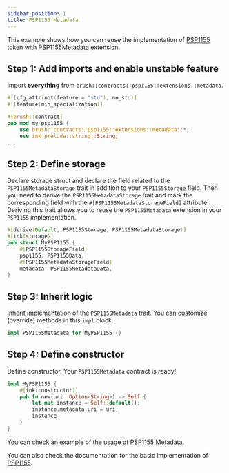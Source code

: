 ```yaml
---
sidebar_position: 1
title: PSP1155 Metadata
---
```


This example shows how you can reuse the implementation of [PSP1155](https://github.com/Supercolony-net/openbrush-contracts/tree/main/contracts/token/psp1155) token with [PSP1155Metadata](https://github.com/Supercolony-net/openbrush-contracts/tree/main/contracts/token/psp1155/src/extensions/metadata.rs) extension.

## Step 1: Add imports and enable unstable feature

Import **everything** from `brush::contracts::psp1155::extensions::metadata`.

```rust
#![cfg_attr(not(feature = "std"), no_std)]
#![feature(min_specialization)]

#[brush::contract]
pub mod my_psp1155 {
    use brush::contracts::psp1155::extensions::metadata::*;
    use ink_prelude::string::String;
...
```

## Step 2: Define storage

Declare storage struct and declare the field related to the `PSP1155MetadataStorage` trait in addition to your `PSP1155Storage` field. Then you need to derive the `PSP1155MetadataStorage` trait and mark the corresponding field with the `#[PSP1155MetadataStorageField]` attribute. Deriving this trait allows you to reuse the `PSP1155Metadata` extension in your `PSP1155` implementation.

```rust
#[derive(Default, PSP1155Storage, PSP1155MetadataStorage)]
#[ink(storage)]
pub struct MyPSP1155 {
    #[PSP1155StorageField]
    psp1155: PSP1155Data,
    #[PSP1155MetadataStorageField]
    metadata: PSP1155MetadataData,
}
```

## Step 3: Inherit logic

Inherit implementation of the `PSP1155Metadata` trait. You can customize (override) methods in this `impl` block.

```rust
impl PSP1155Metadata for MyPSP1155 {}
```

## Step 4: Define constructor

Define constructor. Your `PSP1155Metadata` contract is ready!

```rust
impl MyPSP1155 {
    #[ink(constructor)]
    pub fn new(uri: Option<String>) -> Self {
        let mut instance = Self::default();
        instance.metadata.uri = uri;
        instance
    }
}
```
You can check an example of the usage of [PSP1155 Metadata](https://github.com/Supercolony-net/openbrush-contracts/tree/main/examples/psp1155_extensions/metadata).

You can also check the documentation for the basic implementation of [PSP1155](/smart-contracts/PSP1155/psp1155).
